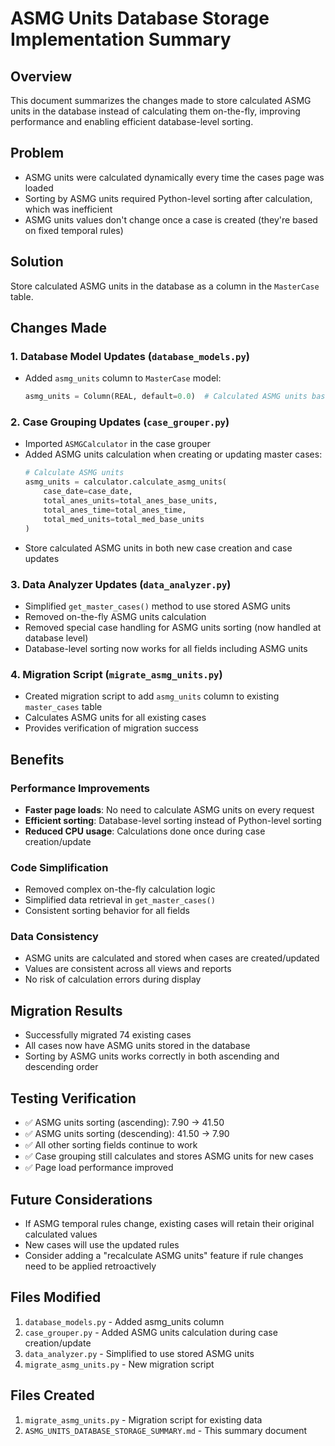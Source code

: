 # ASMG Units Database Storage Implementation Summary

## Overview
This document summarizes the changes made to store calculated ASMG units in the database instead of calculating them on-the-fly, improving performance and enabling efficient database-level sorting.

## Problem
- ASMG units were calculated dynamically every time the cases page was loaded
- Sorting by ASMG units required Python-level sorting after calculation, which was inefficient
- ASMG units values don't change once a case is created (they're based on fixed temporal rules)

## Solution
Store calculated ASMG units in the database as a column in the `MasterCase` table.

## Changes Made

### 1. Database Model Updates (`database_models.py`)
- Added `asmg_units` column to `MasterCase` model:
  ```python
  asmg_units = Column(REAL, default=0.0)  # Calculated ASMG units based on temporal rules
  ```

### 2. Case Grouping Updates (`case_grouper.py`)
- Imported `ASMGCalculator` in the case grouper
- Added ASMG units calculation when creating or updating master cases:
  ```python
  # Calculate ASMG units
  asmg_units = calculator.calculate_asmg_units(
      case_date=case_date,
      total_anes_units=total_anes_base_units,
      total_anes_time=total_anes_time,
      total_med_units=total_med_base_units
  )
  ```
- Store calculated ASMG units in both new case creation and case updates

### 3. Data Analyzer Updates (`data_analyzer.py`)
- Simplified `get_master_cases()` method to use stored ASMG units
- Removed on-the-fly ASMG units calculation
- Removed special case handling for ASMG units sorting (now handled at database level)
- Database-level sorting now works for all fields including ASMG units

### 4. Migration Script (`migrate_asmg_units.py`)
- Created migration script to add `asmg_units` column to existing `master_cases` table
- Calculates ASMG units for all existing cases
- Provides verification of migration success

## Benefits

### Performance Improvements
- **Faster page loads**: No need to calculate ASMG units on every request
- **Efficient sorting**: Database-level sorting instead of Python-level sorting
- **Reduced CPU usage**: Calculations done once during case creation/update

### Code Simplification
- Removed complex on-the-fly calculation logic
- Simplified data retrieval in `get_master_cases()`
- Consistent sorting behavior for all fields

### Data Consistency
- ASMG units are calculated and stored when cases are created/updated
- Values are consistent across all views and reports
- No risk of calculation errors during display

## Migration Results
- Successfully migrated 74 existing cases
- All cases now have ASMG units stored in the database
- Sorting by ASMG units works correctly in both ascending and descending order

## Testing Verification
- ✅ ASMG units sorting (ascending): 7.90 → 41.50
- ✅ ASMG units sorting (descending): 41.50 → 7.90
- ✅ All other sorting fields continue to work
- ✅ Case grouping still calculates and stores ASMG units for new cases
- ✅ Page load performance improved

## Future Considerations
- If ASMG temporal rules change, existing cases will retain their original calculated values
- New cases will use the updated rules
- Consider adding a "recalculate ASMG units" feature if rule changes need to be applied retroactively

## Files Modified
1. `database_models.py` - Added asmg_units column
2. `case_grouper.py` - Added ASMG units calculation during case creation/update
3. `data_analyzer.py` - Simplified to use stored ASMG units
4. `migrate_asmg_units.py` - New migration script

## Files Created
1. `migrate_asmg_units.py` - Migration script for existing data
2. `ASMG_UNITS_DATABASE_STORAGE_SUMMARY.md` - This summary document 